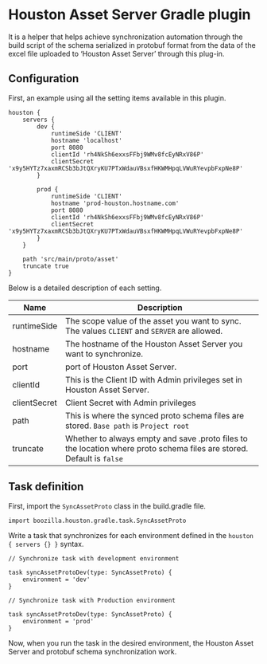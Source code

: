 # Houston Asset Server Gradle plugin
It is a helper that helps achieve synchronization automation through the build script of the schema serialized in protobuf format from the data of the excel file uploaded to ‘Houston Asset Server’ through this plug-in.

## Configuration
First, an example using all the setting items available in this plugin.

```
houston {
    servers {
        dev {
            runtimeSide 'CLIENT'
            hostname 'localhost'
            port 8080
            clientId 'rh4NkSh6exxsFFbj9WMv8fcEyNRxV86P'
            clientSecret 'x9y5HYTz7xaxmRCSb3bJtQXryKU7PTxWdauVBsxfHKWMHpqLVWuRYevpbFxpNe8P'
        }
        
        prod {
            runtimeSide 'CLIENT'
            hostname 'prod-houston.hostname.com'
            port 8080
            clientId 'rh4NkSh6exxsFFbj9WMv8fcEyNRxV86P'
            clientSecret 'x9y5HYTz7xaxmRCSb3bJtQXryKU7PTxWdauVBsxfHKWMHpqLVWuRYevpbFxpNe8P'
        }
    }

    path 'src/main/proto/asset'
    truncate true
}
```

Below is a detailed description of each setting.

| Name           | Description                                                                                                            |
|----------------|------------------------------------------------------------------------------------------------------------------------|
| runtimeSide    | The scope value of the asset you want to sync. The values `CLIENT` and `SERVER` are allowed.                           |
| hostname       | The hostname of the Houston Asset Server you want to synchronize.                                                      |
| port           | port of Houston Asset Server.                                                                                          |
| clientId       | This is the Client ID with Admin privileges set in Houston Asset Server.                                               |
| clientSecret   | Client Secret with Admin privileges                                                                                    |
| path           | This is where the synced proto schema files are stored. `Base path` is `Project root`                                  |
| truncate       | Whether to always empty and save .proto files to the location where proto schema files are stored. Default is `false`  |

## Task definition
First, import the `SyncAssetProto` class in the build.gradle file.

```
import boozilla.houston.gradle.task.SyncAssetProto
```

Write a task that synchronizes for each environment defined in the `houston { servers {} }` syntax.

```
// Synchronize task with development environment

task syncAssetProtoDev(type: SyncAssetProto) {
    environment = 'dev'
}
```
```
// Synchronize task with Production environment

task syncAssetProtoDev(type: SyncAssetProto) {
    environment = 'prod'
}
```

Now, when you run the task in the desired environment, the Houston Asset Server and protobuf schema synchronization work.